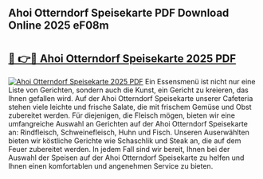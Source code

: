 ## Ahoi Otterndorf Speisekarte PDF Download Online 2025 eF08m

# <h2><a href="http://gcbhdgy.nevu.top/?p=Ahoi+Otterndorf+Speisekarte">🔗 👉🔴 Ahoi Otterndorf Speisekarte 2025 PDF</a></h2>

[![Ahoi Otterndorf Speisekarte 2025 PDF](https://i.imgur.com/dBaPXMq.png)](http://gcbhdgy.nevu.top/?p=Ahoi+Otterndorf+Speisekarte)
Ein Essensmenü ist nicht nur eine Liste von Gerichten, sondern auch die Kunst, ein Gericht zu kreieren, das Ihnen gefallen wird. Auf der Ahoi Otterndorf Speisekarte unserer Cafeteria stehen viele leichte und frische Salate, die mit frischem Gemüse und Obst zubereitet werden. Für diejenigen, die Fleisch mögen, bieten wir eine umfangreiche Auswahl an Gerichten auf der Ahoi Otterndorf Speisekarte an: Rindfleisch, Schweinefleisch, Huhn und Fisch. Unseren Auserwählten bieten wir köstliche Gerichte wie Schaschlik und Steak an, die auf dem Feuer zubereitet werden. In jedem Fall sind wir bereit, Ihnen bei der Auswahl der Speisen auf der Ahoi Otterndorf Speisekarte zu helfen und Ihnen einen komfortablen und angenehmen Service zu bieten.
